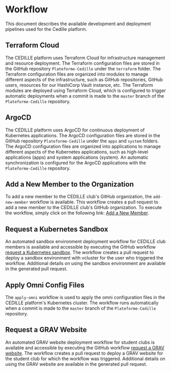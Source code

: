 # Workflow

This document describes the available development and deployment pipelines used
for the Cedille platform.

## Terraform Cloud

The CEDILLE platform uses Terraform Cloud for infrastructure management and
resource deployment. The Terraform configuration files are stored in the GitHub
repository `Plateforme-Cedille` under the `terraform` folder. The Terraform
configuration files are organized into modules to manage different aspects of
the infrastructure, such as GitHub repositories, GitHub users, resources for our
HashiCorp Vault instance, etc. The Terraform modules are deployed using
Terraform Cloud, which is configured to trigger automatic deployments when a
commit is made to the `master` branch of the `Plateforme-Cedille` repository.

## ArgoCD

The CEDILLE platform uses ArgoCD for continuous deployment of Kubernetes
applications. The ArgoCD configuration files are stored in the GitHub repository
`Plateforme-Cedille` under the `apps` and `system` folders. The ArgoCD
configuration files are organized into applications to manage different aspects
of the Kubernetes applications, such as high-level applications (apps) and
system applications (system). An automatic synchronization is configured for the
ArgoCD applications with the `Plateforme-Cedille` repository.

## Add a New Member to the Organization

To add a new member to the CEDILLE club's GitHub organization, the
`add-new-member` workflow is available. This workflow creates a pull request to
add a new member to the CEDILLE club's GitHub organization. To execute the
workflow, simply click on the following link:
[Add a New Member](https://github.com/ClubCedille/Plateforme-Cedille/actions/workflows/add-new-member.yml).

## Request a Kubernetes Sandbox

An automated sandbox environment deployment workflow for CEDILLE club members is
available and accessible by executing the GitHub workflow
[request a Kubernetes sandbox](https://github.com/ClubCedille/Plateforme-Cedille/actions/workflows/request-sandbox.yml).
The workflow creates a pull request to deploy a sandbox environment with
vcluster for the user who triggered the workflow. Additional details on using
the sandbox environment are available in the generated pull request.

## Apply Omni Config Files

The `apply-omni` workflow is used to apply the omni configuration files in the
CEDILLE platform's Kubernetes cluster. The workflow runs automatically when a
commit is made to the `master` branch of the `Plateforme-Cedille` repository.

## Request a GRAV Website

An automated GRAV website deployment workflow for student clubs is available and
accessible by executing the GitHub workflow
[request a GRAV website](https://github.com/ClubCedille/Plateforme-Cedille/actions/workflows/request-grav.yml).
The workflow creates a pull request to deploy a GRAV website for the student
club for which the workflow was triggered. Additional details on using the GRAV
website are available in the generated pull request.
